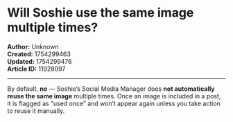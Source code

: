 # Will Soshie use the same image multiple times?

**Author:** Unknown  
**Created:** 1754299463  
**Updated:** 1754299476  
**Article ID:** 11928097  

---

By default, **no** — Soshie’s Social Media Manager does **not automatically reuse the same image** multiple times. Once an image is included in a post, it is flagged as “used once” and won’t appear again unless you take action to reuse it manually.
